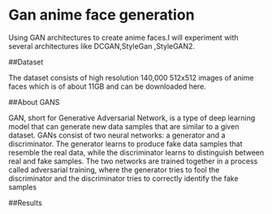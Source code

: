 # Gan anime face generation
Using GAN architectures to create anime faces.I will experiment with several architectures like DCGAN,StyleGan ,StyleGAN2.

##Dataset

The dataset consists of high resolution 140,000 512x512 images of anime faces which is of about 11GB and can be downloaded here.

##About GANS

GAN, short for Generative Adversarial Network, is a type of deep learning model that can generate new data samples that are similar to a given dataset. GANs consist of two neural networks: a generator and a discriminator. The generator learns to produce fake data samples that resemble the real data, while the discriminator learns to distinguish between real and fake samples. The two networks are trained together in a process called adversarial training, where the generator tries to fool the discriminator and the discriminator tries to correctly identify the fake samples

##Results
